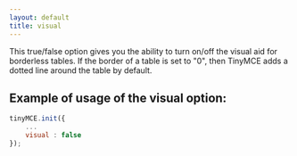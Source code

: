 ```yaml
---
layout: default
title: visual
---
```


This true/false option gives you the ability to turn on/off the visual aid for borderless tables. If the border of a table is set to "0", then TinyMCE adds a dotted line around the table by default.

## Example of usage of the visual option:

```js
tinyMCE.init({
	...
	visual : false
});
```
